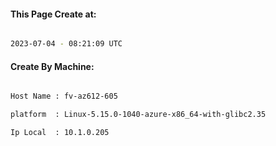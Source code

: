 
   
#### This Page Create at:

```bash

2023-07-04 - 08:21:09 UTC

```

#### Create By Machine:

```bash

Host Name : fv-az612-605

platform  : Linux-5.15.0-1040-azure-x86_64-with-glibc2.35

Ip Local  : 10.1.0.205

```

